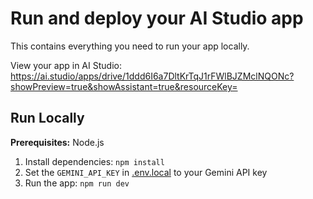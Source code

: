 # Run and deploy your AI Studio app

This contains everything you need to run your app locally.

View your app in AI Studio: https://ai.studio/apps/drive/1ddd6I6a7DltKrTqJ1rFWlBJZMclNQONc?showPreview=true&showAssistant=true&resourceKey=

## Run Locally

**Prerequisites:**  Node.js


1. Install dependencies:
   `npm install`
2. Set the `GEMINI_API_KEY` in [.env.local](.env.local) to your Gemini API key
3. Run the app:
   `npm run dev`
